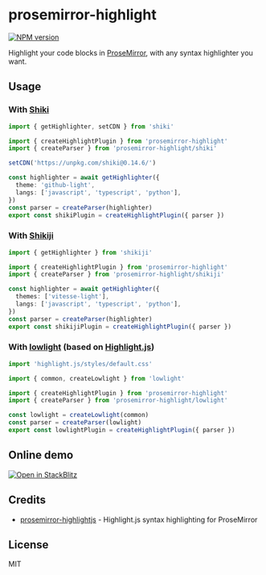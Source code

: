 # prosemirror-highlight

[![NPM version](https://img.shields.io/npm/v/prosemirror-highlight?color=a1b858&label=)](https://www.npmjs.com/package/prosemirror-highlight)

Highlight your code blocks in [ProseMirror], with any syntax highlighter you want.

## Usage

### With [Shiki]

```ts
import { getHighlighter, setCDN } from 'shiki'

import { createHighlightPlugin } from 'prosemirror-highlight'
import { createParser } from 'prosemirror-highlight/shiki'

setCDN('https://unpkg.com/shiki@0.14.6/')

const highlighter = await getHighlighter({
  theme: 'github-light',
  langs: ['javascript', 'typescript', 'python'],
})
const parser = createParser(highlighter)
export const shikiPlugin = createHighlightPlugin({ parser })
```

### With [Shikiji]

```ts
import { getHighlighter } from 'shikiji'

import { createHighlightPlugin } from 'prosemirror-highlight'
import { createParser } from 'prosemirror-highlight/shikiji'

const highlighter = await getHighlighter({
  themes: ['vitesse-light'],
  langs: ['javascript', 'typescript', 'python'],
})
const parser = createParser(highlighter)
export const shikijiPlugin = createHighlightPlugin({ parser })
```

### With [lowlight] (based on [Highlight.js])

```ts
import 'highlight.js/styles/default.css'

import { common, createLowlight } from 'lowlight'

import { createHighlightPlugin } from 'prosemirror-highlight'
import { createParser } from 'prosemirror-highlight/lowlight'

const lowlight = createLowlight(common)
const parser = createParser(lowlight)
export const lowlightPlugin = createHighlightPlugin({ parser })
```

## Online demo

[![Open in StackBlitz](https://developer.stackblitz.com/img/open_in_stackblitz.svg)](https://stackblitz.com/github/ocavue/prosemirror-highlight?file=playground%2Fmain.ts)

## Credits

- [prosemirror-highlightjs] - Highlight.js syntax highlighting for ProseMirror

## License

MIT

[ProseMirror]: https://prosemirror.net
[prosemirror-highlightjs]: https://github.com/b-kelly/prosemirror-highlightjs
[lowlight]: https://github.com/wooorm/lowlight
[Highlight.js]: https://github.com/highlightjs/highlight.js
[Shiki]: https://github.com/shikijs/shiki
[Shikiji]: https://github.com/antfu/shikiji
